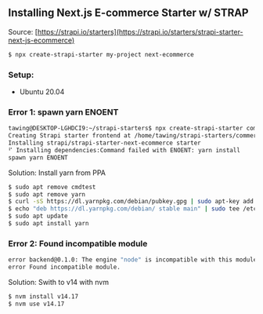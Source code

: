 ## Installing Next.js E-commerce Starter w/ STRAP

Source: [https://strapi.io/starters](https://strapi.io/starters/strapi-starter-next-js-ecommerce)


```bash
$ npx create-strapi-starter my-project next-ecommerce
```

### Setup:
- Ubuntu 20.04

### Error 1: spawn yarn ENOENT

```bash
tawing@DESKTOP-LGHDCI9:~/strapi-starters$ npx create-strapi-starter commerce-be next-ecommerce
Creating Strapi starter frontend at /home/tawing/strapi-starters/commerce-be/frontend.
Installing strapi/strapi-starter-next-ecommerce starter
⠋ Installing dependencies:Command failed with ENOENT: yarn install
spawn yarn ENOENT
```

Solution: Install yarn from PPA

```bash
$ sudo apt remove cmdtest
$ sudo apt remove yarn
$ curl -sS https://dl.yarnpkg.com/debian/pubkey.gpg | sudo apt-key add -
$ echo "deb https://dl.yarnpkg.com/debian/ stable main" | sudo tee /etc/apt/sources.list.d/yarn.list
$ sudo apt update
$ sudo apt install yarn
```

### Error 2: Found incompatible module
```bash
error backend@0.1.0: The engine "node" is incompatible with this module. Expected version ">=10.16.0 <=14.x.x". Got "16.2.0"
error Found incompatible module.
```
Solution: Swith to v14 with nvm
```bash
$ nvm install v14.17
$ nvm use v14.17
```